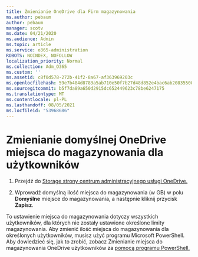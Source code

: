 ```yaml
---
title: Zmienianie OneDrive dla Firm magazynowania
ms.author: pebaum
author: pebaum
manager: scotv
ms.date: 04/21/2020
ms.audience: Admin
ms.topic: article
ms.service: o365-administration
ROBOTS: NOINDEX, NOFOLLOW
localization_priority: Normal
ms.collection: Adm_O365
ms.custom: ''
ms.assetid: c8f0d578-272b-41f2-8a67-af363969203c
ms.openlocfilehash: 59e7b484d8783a5ab710e50f7b27d48d852e4bac6ab208355005671621461ce4
ms.sourcegitcommit: b5f7da89a650d2915dc652449623c78be6247175
ms.translationtype: MT
ms.contentlocale: pl-PL
ms.lasthandoff: 08/05/2021
ms.locfileid: "53968686"
---
```

# <a name="change-the-default-onedrive-storage-space-for-your-users"></a>Zmienianie domyślnej OneDrive miejsca do magazynowania dla użytkowników

1. Przejdź do [Storage strony centrum administracyjnego usługi OneDrive.](https://admin.onedrive.com/?v=StorageSettings)
    
2. Wprowadź domyślną ilość miejsca do magazynowania (w GB) w polu **Domyślne** miejsce do magazynowania, a następnie kliknij przycisk **Zapisz**.
    
To ustawienie miejsca do magazynowania dotyczy wszystkich użytkowników, dla których nie zostały ustawione określone limity magazynowania. Aby zmienić ilość miejsca do magazynowania dla określonych użytkowników, musisz użyć programu Microsoft PowerShell. Aby dowiedzieć się, jak to zrobić, zobacz Zmienianie miejsca do magazynowania OneDrive użytkowników za [pomocą programu PowerShell.](https://go.microsoft.com/fwlink/?linkid=866402)
  

